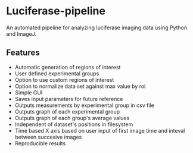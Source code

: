 # Luciferase-pipeline

An automated pipeline for analyzing luciferase imaging data using Python and ImageJ.

## Features
* Automatic generation of regions of interest
* User defined experimental groups
* Option to use custom regions of interest
* Option to normalize data set against max value by roi
* Simple GUI
* Saves input parameters for future reference
* Outputs measurements by experimental group in csv file
* Outputs graph of each experimental group
* Outputs graph of each group's average values
* Independent of dataset's positions in filesystem
* Time based X axis based on user input of first image time and inteval between succesive images
* Reproducible results
